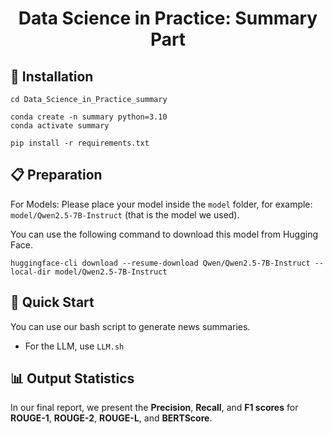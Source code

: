 <h1 align="center">Data Science in Practice: Summary Part </h1>

## 🔧 Installation

```
cd Data_Science_in_Practice_summary

conda create -n summary python=3.10
conda activate summary

pip install -r requirements.txt
```

## 📋 Preparation
For Models:
Please place your model inside the `model` folder, for example: `model/Qwen2.5-7B-Instruct` (that is the model we used).

You can use the following command to download this model from Hugging Face.
```
huggingface-cli download --resume-download Qwen/Qwen2.5-7B-Instruct --local-dir model/Qwen2.5-7B-Instruct
```

## 🏃 Quick Start
You can use our bash script to generate news summaries. 

* For the LLM, use `LLM.sh`

## 📊 Output Statistics
In our final report, we present the **Precision**, **Recall**, and **F1 scores** for **ROUGE-1**, **ROUGE-2**, **ROUGE-L**, and **BERTScore**.





